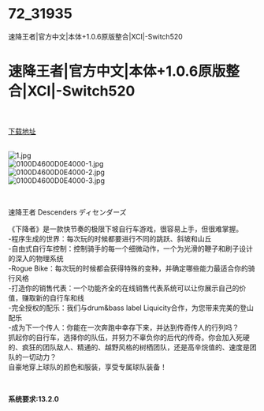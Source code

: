 # 72_31935
速降王者|官方中文|本体+1.0.6原版整合|XCI|-Switch520
# 速降王者|官方中文|本体+1.0.6原版整合|XCI|-Switch520
 <br/></br>
[下载地址](https://www.switch520.cc/article/31935 "下载地址")
<br/></br>

<p><img title="1.jpg" src="https://www.switch520.cc/muke_img/2022_05_28_ebe7a1cbf543e.jpg" alt="1.jpg"><br>
<img title="0100D4600D0E4000-1.jpg" src="https://www.switch520.cc/muke_img/2022_05_28_21fab430606f0.jpg" alt="0100D4600D0E4000-1.jpg"><br>
<img title="0100D4600D0E4000-2.jpg" src="https://www.switch520.cc/muke_img/2022_05_28_07b6c72f0c45c.jpg" alt="0100D4600D0E4000-2.jpg"><br>
<img title="0100D4600D0E4000-3.jpg" src="https://www.switch520.cc/muke_img/2022_05_28_cc7cbb5f0652d.jpg" alt="0100D4600D0E4000-3.jpg"></p>
<p>&nbsp;</p>
<p>速降王者 Descenders ディセンダーズ</p>
<p>《下降者》是一款快节奏的极限下坡自行车游戏，很容易上手，但很难掌握。<br>
-程序生成的世界：每次玩的时候都要进行不同的跳跃、斜坡和山丘<br>
-自由式自行车控制：控制骑手的每一个细微动作，一个为光滑的鞭子和刷子设计的深入的物理系统<br>
-Rogue Bike：每次玩的时候都会获得特殊的变种，并确定哪些能力最适合你的骑行风格<br>
-打造你的销售代表：一个功能齐全的在线销售代表系统可以让你展示自己的价值，赚取新的自行车和线<br>
-完全授权的配乐：我们与drum&amp;bass label Liquicity合作，为您带来完美的登山配乐<br>
-成为下一个传人：你能在一次奔跑中幸存下来，并达到传奇传人的行列吗？<br>
抓起你的自行车，选择你的队伍，并努力不辜负你的后代的传奇。你会加入死硬的、疯狂的团队敌人、精通的、越野风格的树栖团队，还是高辛烷值的、速度是团队的一切动力？<br>
自豪地穿上球队的颜色和服装，享受专属球队装备！</p>
<p>&nbsp;</p>
<p><strong>系统要求:13.2.0</strong></p>



